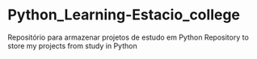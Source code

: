# Python_Learning-Estacio_college
Repositório para armazenar projetos de estudo em Python
Repository to store my projects from study in Python
